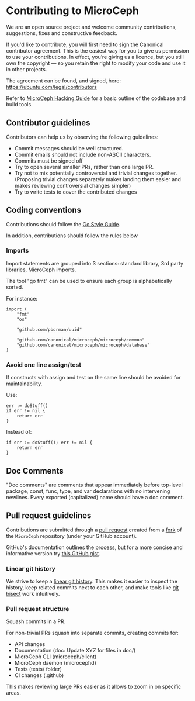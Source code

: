 # Contributing to MicroCeph

We are an open source project and welcome community contributions, suggestions,
fixes and constructive feedback.

If you'd like to contribute, you will first need to sign the Canonical
contributor agreement. This is the easiest way for you to give us permission to
use your contributions. In effect, you’re giving us a licence, but you still
own the copyright — so you retain the right to modify your code and use it in
other projects.

The agreement can be found, and signed, here:
https://ubuntu.com/legal/contributors

Refer to [MicroCeph Hacking Guide](/HACKING.md) for a basic outline of the codebase and build tools.

## Contributor guidelines

Contributors can help us by observing the following guidelines:

- Commit messages should be well structured.
- Commit emails should not include non-ASCII characters.
- Commits must be signed off
- Try to open several smaller PRs, rather than one large PR.
- Try not to mix potentially controversial and trivial changes together.
  (Proposing trivial changes separately makes landing them easier and 
  makes reviewing controversial changes simpler)
- Try to write tests to cover the contributed changes

## Coding conventions

Contributions should follow the [Go Style Guide][styleguide].

In addition, contributions should follow the rules below

### Imports

Import statements are grouped into 3 sections: standard library, 3rd party libraries, MicroCeph imports.

The tool "go fmt" can be used to ensure each group is alphabetically sorted. 

For instance:

    import (
        "fmt"
        "os"

        "github.com/pborman/uuid"

        "github.com/canonical/microceph/microceph/common"
        "github.com/canonical/microceph/microceph/database"
    )

### Avoid one line assign/test

If constructs with assign and test on the same line should be avoided for maintainability. 

Use:

	err := doStuff()
	if err != nil {
		return err
	}
    
Instead of:

	if err := doStuff(); err != nil {
		return err
	}


## Doc Comments

"Doc comments" are comments that appear immediately before top-level
package, const, func, type, and var declarations with no intervening
newlines. Every exported (capitalized) name should have a doc comment.

## Pull request guidelines

Contributions are submitted through a [pull request][pull-request] created from
a [fork][fork] of the `MicroCeph` repository (under your GitHub account).

GitHub's documentation outlines the [process][github-pr], but for a more
concise and informative version try [this GitHub gist][pr-gist]. 

### Linear git history

We strive to keep a [linear git history][linear-git]. This makes it easier to
inspect the history, keep related commits next to each other, and make tools
like [git bisect][git-bisect] work intuitively.

### Pull request structure

Squash commits in a PR. 

For non-trivial PRs squash into separate commits, creating commits for:

- API changes
- Documentation (doc: Update XYZ for files in doc/)
- MicroCeph CLI (microceph/client)
- MicroCeph daemon (microcephd)
- Tests (tests/ folder)
- CI changes (.github)

This makes reviewing large PRs easier as it allows to zoom in on specific areas.



[1]: http://www.ubuntu.com/legal/contributors
[styleguide]: https://google.github.io/styleguide/go/guide
[pull-request]: https://docs.github.com/en/pull-requests/collaborating-with-pull-requests/proposing-changes-to-your-work-with-pull-requests/creating-a-pull-request-from-a-fork
[fork]: https://docs.github.com/en/get-started/quickstart/fork-a-repo#forking-a-repository
[github-pr]: https://docs.github.com/en/github/collaborating-with-pull-requests
[pr-gist]: https://gist.github.com/Chaser324/ce0505fbed06b947d962
[linear-git]: https://docs.github.com/en/repositories/configuring-branches-and-merges-in-your-repository/defining-the-mergeability-of-pull-requests/about-protected-branches#require-linear-history
[git-bisect]: https://git-scm.com/docs/git-bisect
